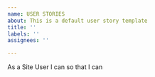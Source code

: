 ```yaml
---
name: USER STORIES
about: This is a default user story template
title: ''
labels: ''
assignees: ''

---
```


As a Site User I can <DO SOMETHING> so that I can <HAVE A RESULT>
